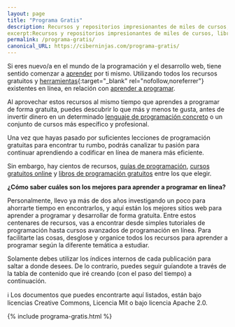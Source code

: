 ```yaml
---
layout: page
title: "Programa Gratis"
description: Recursos y repositorios impresionantes de miles de cursos, libros, infografías y mucho más. Con lo que convertirte un auténtico Ciberninja de la programación y el desarrollo.
excerpt:Recursos y repositorios impresionantes de miles de cursos, libros, infografías y mucho más. Con lo que convertirte un auténtico Ciberninja de la programación y el desarrollo.
permalink: /programa-gratis/
canonical_URL: https://ciberninjas.com/programa-gratis/
---
```


Si eres nuevo/a en el mundo de la programación y el desarrollo web, tiene sentido comenzar a [aprender](https://ciberninjas.com/aprender/) por ti mismo. Utilizando todos los recursos gratuitos y [herramientas](https://kutt.it/comunidad){:target="_blank" rel="nofollow,noreferrer"} existentes en línea, en relación con [aprender a programar](https://ciberninjas.com/programar/).

Al aprovechar estos recursos al mismo tiempo que aprendes a programar de forma gratuita, puedes descubrir lo que más y menos te gusta, antes de invertir dinero en un determinado [lenguaje de programación concreto](https://ciberninjas.com/lenguajes-programacion/) o un conjunto de cursos más específico y profesional.

Una vez que hayas pasado por suficientes lecciones de programación gratuitas para encontrar tu rumbo, podrás canalizar tu pasión para continuar aprendiendo a codificar en línea de manera más eficiente.

Sin embargo, hay cientos de recursos, [guías de programación](https://ciberninjas.com/guias/), [cursos gratuitos online](https://ciberninjas.com/cursos-tecnologia/) y [libros de programación gratuitos](https://ciberninjas.com/biblioteca-de-programacion-y-tecnologia/) entre los que elegir.

**¿Cómo saber cuáles son los mejores para aprender a programar en línea?**

Personalmente, llevo ya más de dos años investigando un poco para ahorrarte tiempo en encontrarlos, y aquí están los mejores sitios web para aprender a programar y desarrollar de forma gratuita. Entre estos centenares de recursos, vas a encontrar desde simples tutoriales de programación hasta cursos avanzados de programación en línea. Para facilitarte las cosas, desglose y organice todos los recursos para aprender a programar según la diferente temática a estudiar.

Solamente debes utilizar los índices internos de cada publicación para saltar a donde desees. De lo contrario, puedes seguir guíandote a través de la tabla de contenido que iré creando (con el paso del tiempo) a continuación.

ℹ Los documentos que puedes encontrarte aquí listados, están bajo licencias Creative Commons, Licencia Mit o bajo licencia Apache 2.0.
<!-- https://learntocodewith.me/posts/code-for-free/ -->

{% include programa-gratis.html %}
<!-- TRASLADAR EL CONTENIDO DESDE: ▷ 20 + Mejores Páginas Web para Aprender Programación GRATIS en 2020 -->
<!-- En el caso de las traducciones, las licencias bajo las que se encuentran los documentos se muestran en la parte inferior de cada publicación; junto además a los autores en la parte superior, si es que fuese necesario.
{: .notice--danger} -->

